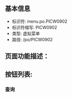 
## 基本信息

- 标识符: menu.po.PICW0902
- 标识符缩写: PICW0902
- 类型: 虚拟菜单
- 路径: /po/PICW0902

## 页面功能描述：





## 按钮列表:


### 查询


